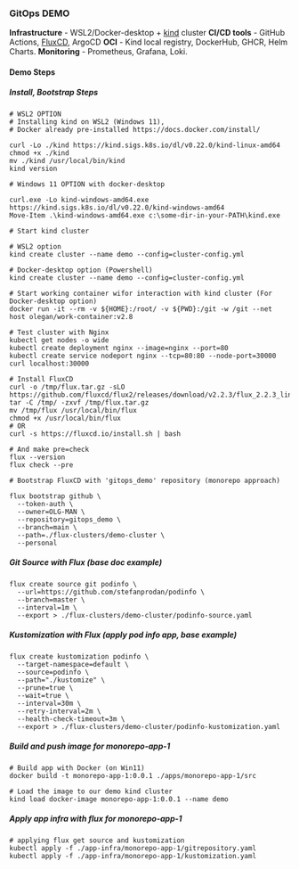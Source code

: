 ### GitOps DEMO 

<strong>Infrastructure</strong> - WSL2/Docker-desktop + [kind](https://kind.sigs.k8s.io/docs/user/using-wsl2/) cluster
<strong>CI/CD tools</strong> - GitHub Actions, [FluxCD](https://fluxcd.io/flux/get-started/), ArgoCD
<strong>OCI</strong> - Kind local registry, DockerHub, GHCR, Helm Charts.
<strong>Monitoring</strong> - Prometheus, Grafana, Loki.

#### Demo Steps

##### Install, Bootstrap Steps

```
# WSL2 OPTION
# Installing kind on WSL2 (Windows 11), 
# Docker already pre-installed https://docs.docker.com/install/

curl -Lo ./kind https://kind.sigs.k8s.io/dl/v0.22.0/kind-linux-amd64
chmod +x ./kind
mv ./kind /usr/local/bin/kind
kind version
```

```
# Windows 11 OPTION with docker-desktop 

curl.exe -Lo kind-windows-amd64.exe https://kind.sigs.k8s.io/dl/v0.22.0/kind-windows-amd64
Move-Item .\kind-windows-amd64.exe c:\some-dir-in-your-PATH\kind.exe
```

```
# Start kind cluster

# WSL2 option
kind create cluster --name demo --config=cluster-config.yml

# Docker-desktop option (Powershell)
kind create cluster --name demo --config=cluster-config.yml
```

```
# Start working container wifor interaction with kind cluster (For Docker-desktop option)
docker run -it --rm -v ${HOME}:/root/ -v ${PWD}:/git -w /git --net host olegan/work-container:v2.8
```

```
# Test cluster with Nginx 
kubectl get nodes -o wide 
kubectl create deployment nginx --image=nginx --port=80
kubectl create service nodeport nginx --tcp=80:80 --node-port=30000
curl localhost:30000
```

```
# Install FluxCD
curl -o /tmp/flux.tar.gz -sLO https://github.com/fluxcd/flux2/releases/download/v2.2.3/flux_2.2.3_linux_amd64.tar.gz
tar -C /tmp/ -zxvf /tmp/flux.tar.gz
mv /tmp/flux /usr/local/bin/flux
chmod +x /usr/local/bin/flux
# OR
curl -s https://fluxcd.io/install.sh | bash

# And make pre=check
flux --version
flux check --pre
```
 
```
# Bootstrap FluxCD with 'gitops_demo' repository (monorepo approach)

flux bootstrap github \
  --token-auth \
  --owner=OLG-MAN \
  --repository=gitops_demo \
  --branch=main \
  --path=./flux-clusters/demo-cluster \
  --personal
```

##### Git Source with Flux (base doc example)

```
flux create source git podinfo \
  --url=https://github.com/stefanprodan/podinfo \
  --branch=master \
  --interval=1m \
  --export > ./flux-clusters/demo-cluster/podinfo-source.yaml
```

##### Kustomization with Flux (apply pod info app, base example)
```
flux create kustomization podinfo \
  --target-namespace=default \
  --source=podinfo \
  --path="./kustomize" \
  --prune=true \
  --wait=true \
  --interval=30m \
  --retry-interval=2m \
  --health-check-timeout=3m \
  --export > ./flux-clusters/demo-cluster/podinfo-kustomization.yaml
```

##### Build and push image for monorepo-app-1
```
# Build app with Docker (on Win11)
docker build -t monorepo-app-1:0.0.1 ./apps/monorepo-app-1/src

# Load the image to our demo kind cluster
kind load docker-image monorepo-app-1:0.0.1 --name demo
```

##### Apply app infra with flux for monorepo-app-1
```
# applying flux get source and kustomization
kubectl apply -f ./app-infra/monorepo-app-1/gitrepository.yaml
kubectl apply -f ./app-infra/monorepo-app-1/kustomization.yaml
```
